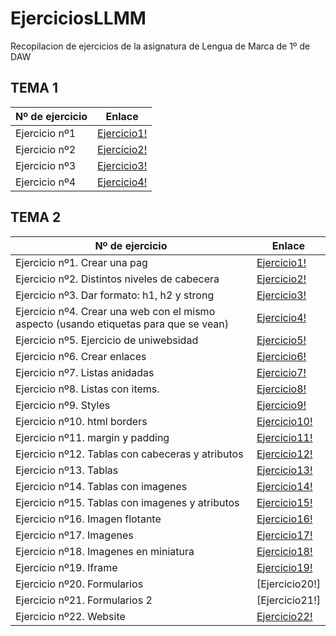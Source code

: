 # EjerciciosLLMM
Recopilacion de ejercicios de la asignatura de Lengua de Marca de 1º de DAW


## TEMA 1 

Nº de ejercicio | Enlace
------------ | -------------
Ejercicio nº1  |  [Ejercicio1!](TEMA1/Ejercicio1.html )
Ejercicio nº2  |  [Ejercicio2!](TEMA1/Actividad_1_2)
Ejercicio nº3  |  [Ejercicio3!](TEMA1/Actividad_1_3)
Ejercicio nº4  |  [Ejercicio4!](Trabajos/README)

## TEMA 2

Nº de ejercicio | Enlace
------------ | -------------
Ejercicio nº1. Crear una pag | [Ejercicio1!](TEMA2/T2_ActividadHTML_1.html)
Ejercicio nº2. Distintos niveles de cabecera | [Ejercicio2!](TEMA2/T2_ActividadHTML_2.html)
Ejercicio nº3. Dar formato: h1, h2 y strong| [Ejercicio3!](TEMA2/T2_ActividadHTML_3.html)
Ejercicio nº4. Crear una web con el mismo aspecto (usando etiquetas para que se vean) | [Ejercicio4!](TEMA2/T2_ActividadHTML_4.html)
Ejercicio nº5. Ejercicio de uniwebsidad| [Ejercicio5!](TEMA2/actividad5/portfolio/indice.html)
Ejercicio nº6. Crear enlaces| [Ejercicio6!](TEMA2/T2_ActividadHTML_6.html)
Ejercicio nº7. Listas anidadas | [Ejercicio7!](TEMA2/T2_ActividadHTML_7.html)
Ejercicio nº8. Listas con items. | [Ejercicio8!](TEMA2/T2_ActividadHTML_8.html)
Ejercicio nº9. Styles | [Ejercicio9!](TEMA2/T2_ActividadHTML_9.html)
Ejercicio nº10. html borders | [Ejercicio10!](TEMA2/T2_ActividadHTML_10.html)
Ejercicio nº11. margin y padding | [Ejercicio11!](TEMA2/T2_ActividadHTML_11.html)
Ejercicio nº12. Tablas con cabeceras y atributos | [Ejercicio12!](TEMA2/T2_ActividadHTML_12.html)
Ejercicio nº13. Tablas | [Ejercicio13!](TEMA2/T2_ActividadHTML_13.html)
Ejercicio nº14. Tablas con imagenes | [Ejercicio14!](TEMA2/T2_ActividadHTML_14.html)
Ejercicio nº15. Tablas con imagenes y atributos | [Ejercicio15!](TEMA2/T2_ActividadHTML_15.html)
Ejercicio nº16. Imagen flotante | [Ejercicio16!](TEMA2/T2_ActividadHTML_16.html)
Ejercicio nº17. Imagenes | [Ejercicio17!](TEMA2/T2_ActividadHTML_17.html)
Ejercicio nº18. Imagenes en miniatura | [Ejercicio18!](TEMA2/T2_ActividadHTML_18.html)
Ejercicio nº19. Iframe | [Ejercicio19!](TEMA2/T2_ActividadHTML_19)
Ejercicio nº20. Formularios | [Ejercicio20!]
Ejercicio nº21. Formularios 2 | [Ejercicio21!]
Ejercicio nº22. Website | [Ejercicio22!](TEMA2/ejercicio22.html)
